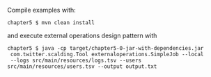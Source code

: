 Compile examples with:

    chapter5 $ mvn clean install

and execute external operations design pattern with 

    chapter5 $ java -cp target/chapter5-0-jar-with-dependencies.jar 
     com.twitter.scalding.Tool externaloperations.SimpleJob --local 
     --logs src/main/resources/logs.tsv --users src/main/resources/users.tsv --output output.txt
